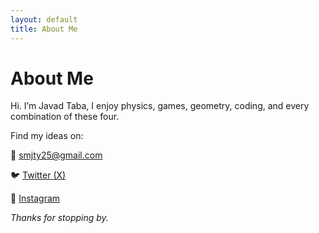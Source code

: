 ```yaml
---
layout: default
title: About Me
---
```


# About Me

Hi. I’m Javad Taba, I enjoy physics, games, geometry, coding, and every combination of these four.


Find my ideas on:  

📧 [smjty25@gmail.com](mailto:smjty25@gmail.com)  

🐦 [Twitter (X)](https://x.com/smjtyazdi)

📸 [Instagram](https://instagram.com/smjty.art)


*Thanks for stopping by.*
